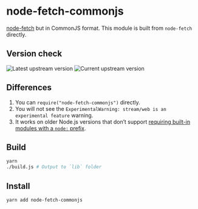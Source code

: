 # node-fetch-commonjs

[node-fetch](https://github.com/node-fetch/node-fetch) but in CommonJS format. This module is built from `node-fetch` directly.

## Version check

![Latest upstream version](https://img.shields.io/npm/v/node-fetch?label=latest%20upstream)
![Current upstream version](https://img.shields.io/badge/current%20upstream-v3.3.1-brightgreen)

## Differences

1. You can `require("node-fetch-commonjs")` directly.
2. You will not see the `ExperimentalWarning: stream/web is an experimental feature` warning.
3. It works on older Node.js versions that don’t support [requiring built-in modules with a `node:` prefix](https://github.com/node-fetch/node-fetch/issues/1367).

## Build

```bash
yarn
./build.js # Output to `lib` folder
```

## Install

```bash
yarn add node-fetch-commonjs
```
